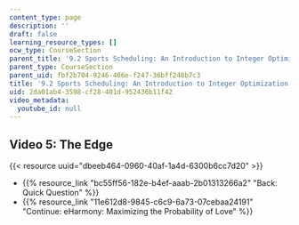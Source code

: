 ```yaml
---
content_type: page
description: ''
draft: false
learning_resource_types: []
ocw_type: CourseSection
parent_title: '9.2 Sports Scheduling: An Introduction to Integer Optimization '
parent_type: CourseSection
parent_uid: fbf2b704-9246-466e-f247-36bff248b7c3
title: '9.2 Sports Scheduling: An Introduction to Integer Optimization'
uid: 2da01ab4-3598-cf28-401d-952436b11f42
video_metadata:
  youtube_id: null
---
```

## Video 5: The Edge

{{< resource uuid="dbeeb464-0960-40af-1a4d-6300b6cc7d20" >}}

- {{% resource_link "bc55ff56-182e-b4ef-aaab-2b01313266a2" "Back: Quick Question" %}}
- {{% resource_link "11e612d8-9845-c6c9-6a73-07cebaa24191" "Continue: eHarmony: Maximizing the Probability of Love" %}}
